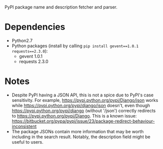 PyPI package name and description fetcher and parser.

# Dependencies

* Python2.7
* Python packages (install by calling `pip install gevent==1.0.1 requests==2.3.0`):
  * gevent 1.0.1
  * requests 2.3.0

# Notes

* Despite PyPI having a JSON API, this is not a spice due to PyPI's case sensitivity. For example,
  https://pypi.python.org/pypi/Django/json works while https://pypi.python.org/pypi/django/json doesn't, even though
  https://pypi.python.org/pypi/django (without '/json') correctly redirects to https://pypi.python.org/pypi/Django.
  This is a known issue: https://bitbucket.org/pypa/pypi/issue/23/package-redirect-behaviour-inconsistent
* The package JSONs contain more information that may be worth including in the search result. Notably, the description
  field might be useful to users.
